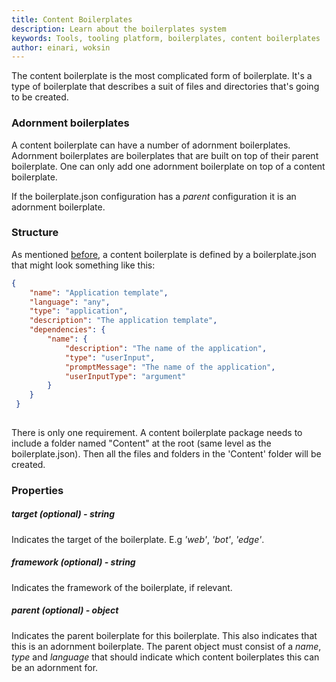 ```yaml
---
title: Content Boilerplates
description: Learn about the boilerplates system
keywords: Tools, tooling platform, boilerplates, content boilerplates
author: einari, woksin
---
```


The content boilerplate is the most complicated form of boilerplate. It's a type of boilerplate that describes a suit of files and directories that's going to be created.

### Adornment boilerplates
A content boilerplate can have a number of adornment boilerplates. Adornment boilerplates are boilerplates that are built on top of their parent boilerplate. One can only add one adornment boilerplate on top of a content boilerplate.

If the boilerplate.json configuration has a *parent* configuration it is an adornment boilerplate.

### Structure
As mentioned [before](../), a content boilerplate is defined by a boilerplate.json that might look something like this:
```json
{
    "name": "Application template",
    "language": "any",
    "type": "application",
    "description": "The application template",
    "dependencies": {
        "name": {
            "description": "The name of the application",
            "type": "userInput",
            "promptMessage": "The name of the application",
            "userInputType": "argument"
        }
    }
 }
 
```

There is only one requirement. A content boilerplate package needs to include a folder named "Content" at the root (same level as the boilerplate.json). Then all the files and folders in the 'Content' folder will be created.

### Properties

##### target (optional) - string
Indicates the target of the boilerplate. E.g *'web'*, *'bot'*, *'edge'*.

##### framework (optional) - string
Indicates the framework of the boilerplate, if relevant.

##### parent (optional) - object
Indicates the parent boilerplate for this boilerplate. This also indicates that this is an adornment boilerplate. 
The parent object must consist of a *name*, *type* and *language* that should indicate which content boilerplates this can be an adornment for.